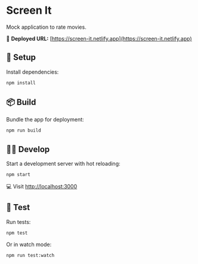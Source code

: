 # Screen It

Mock application to rate movies.

🚀 **Deployed URL:** [https://screen-it.netlify.app](https://screen-it.netlify.app)

## 🧱 Setup

Install dependencies:

```bash
npm install
```

## 📦 Build

Bundle the app for deployment:

```bash
npm run build
```

## 👨‍💻 Develop

Start a development server with hot reloading:

```bash
npm start
```

💻 Visit [http://localhost:3000](http://localhost:3000)

## 🧪 Test

Run tests:

```bash
npm test
```

Or in watch mode:

```bash
npm run test:watch
```
